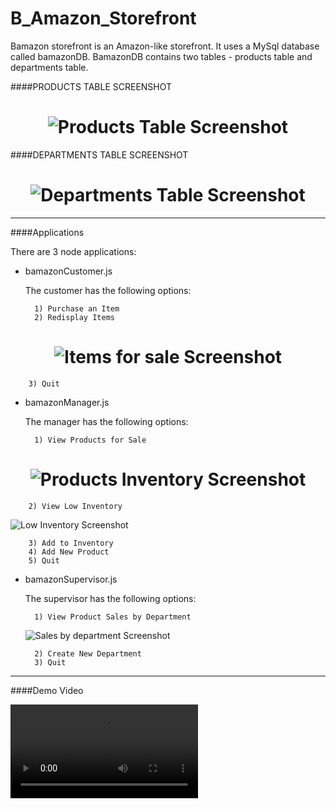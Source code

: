 # B_Amazon_Storefront

Bamazon storefront is an Amazon-like storefront.  It uses a MySql database called bamazonDB.  BamazonDB contains two tables - products table and departments table.

####PRODUCTS TABLE SCREENSHOT

<h1 align="center">
  <img src="https://github.com/srodrig284/B_Amazon_Storefront/productstable.png" alt="Products Table Screenshot">
</h1>

####DEPARTMENTS TABLE SCREENSHOT

<h1 align="center">
  <img src="https://github.com/srodrig284/B_Amazon_Storefront/deptstable.png" alt="Departments Table Screenshot">
</h1>

- - -

####Applications

There are 3 node applications:

* bamazonCustomer.js

    The customer has the following options:
    
        1) Purchase an Item
        2) Redisplay Items

 <h1 align="center">
   <img src="https://github.com/srodrig284/B_Amazon_Storefront/itemsforsale.png" alt="Items for sale Screenshot">
 </h1>
       
        3) Quit

* bamazonManager.js
    
    The manager has the following options:
    
        1) View Products for Sale

 <h1 align="center">
   <img src="https://github.com/srodrig284/B_Amazon_Storefront/mangerinventory.png" alt="Products Inventory Screenshot">
 </h1>
        
        2) View Low Inventory
        
  ![Low Inventory Screenshot](https://github.com/srodrig284/B_Amazon_Storefront/lowinventory.png?raw=true "Low Inventory Screenshot")
            
        3) Add to Inventory
        4) Add New Product
        5) Quit

* bamazonSupervisor.js

    The supervisor has the following options:
    
        1) View Product Sales by Department
        
  ![Sales by department Screenshot](https://raw.github.com/srodrig284/B_Amazon_Storefront/salebydept.png?raw=true "Sales by department Screenshot")
     
        2) Create New Department
        3) Quit


- - -

####Demo Video

  ![Demo Video](https://raw.github.com/srodrig284/B_Amazon_Storefront/BamazonDemo.mov?raw=true "Demo Video")